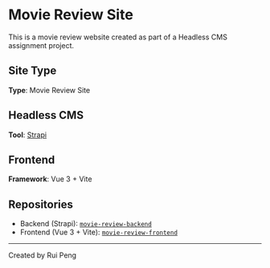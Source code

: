 # Movie Review Site 

This is a movie review website created as part of a Headless CMS assignment project.

## Site Type  
**Type**: Movie Review Site  

## Headless CMS  
**Tool**: [Strapi](https://strapi.io)  

## Frontend  
**Framework**: Vue 3 + Vite  

## Repositories  
- Backend (Strapi): [`movie-review-backend`](https://github.com/peng0046/movie-review-backend.git)  
- Frontend (Vue 3 + Vite): [`movie-review-frontend`](https://github.com/peng0046/movie-review-frontend.git)

---

Created by Rui Peng 